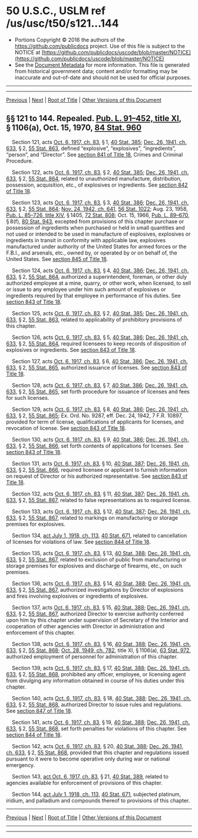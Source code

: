 ---
---

# 50 U.S.C., USLM ref /us/usc/t50/s121...144

* Portions Copyright © 2016 the authors of the https://github.com/publicdocs project.
  Use of this file is subject to the NOTICE at [https://github.com/publicdocs/uscode/blob/master/NOTICE](https://github.com/publicdocs/uscode/blob/master/NOTICE)
* See the [Document Metadata](././../../../..//README.md) for more information.
  This file is generated from historical government data; content and/or formatting may be inaccurate and out-of-date and should not be used for official purposes.

----------
----------

[Previous](./../../../..//us/usc/t50/ch8/m__us_usc_t50_ch8.md) | [Next](./../../../..//us/usc/t50/ch9/m__us_usc_t50_ch9.md) | [Root of Title](./../../../../) | [Other Versions of this Document](https://publicdocs.github.io/go/links?ns=uslm&ref=%2Fus%2Fusc%2Ft50%2Fs121...144)

## §§ 121 to 144. Repealed. [Pub. L. 91–452, title XI][/us/pl/91/452/tXI], § 1106(a), Oct. 15, 1970, [84 Stat. 960][/us/stat/84/960]

    Section 121, acts [Oct. 6, 1917, ch. 83][/us/act/1917-10-06/ch83], § 1, [40 Stat. 385][/us/stat/40/385]; [Dec. 26, 1941, ch. 633][/us/act/1941-12-26/ch633], § 2, [55 Stat. 863][/us/stat/55/863], defined “explosive”, “explosives”, “ingredients”, “person”, and “Director”. See [section 841 of Title 18][/us/usc/t18/s841], Crimes and Criminal Procedure.

    Section 122, acts [Oct. 6, 1917, ch. 83][/us/act/1917-10-06/ch83], § 2, [40 Stat. 385][/us/stat/40/385]; [Dec. 26, 1941, ch. 633][/us/act/1941-12-26/ch633], § 2, [55 Stat. 864][/us/stat/55/864], related to unauthorized manufacture, distribution, possession, acquisition, etc., of explosives or ingredients. See [section 842 of Title 18][/us/usc/t18/s842].

    Section 123, acts [Oct. 6, 1917, ch. 83][/us/act/1917-10-06/ch83], § 3, [40 Stat. 386][/us/stat/40/386]; [Dec. 26, 1941, ch. 633][/us/act/1941-12-26/ch633], § 2, [55 Stat. 864][/us/stat/55/864]; [Nov. 24, 1942, ch. 641][/us/act/1942-11-24/ch641], [56 Stat. 1022][/us/stat/56/1022]; Aug. 23, 1958, [Pub. L. 85–726, title XIV][/us/pl/85/726/tXIV], § 1405, [72 Stat. 808][/us/stat/72/808]; Oct. 15, 1966, [Pub. L. 89–670][/us/pl/89/670], § 8(f), [80 Stat. 943][/us/stat/80/943], excepted from provisions of this chapter purchase or possession of ingredients when purchased or held in small quantities and not used or intended to be used in manufacture of explosives, explosives or ingredients in transit in conformity with applicable law, explosives manufactured under authority of the United States for armed forces or the F.B.I., and arsenals, etc., owned by, or operated by or on behalf of, the United States. See [section 845 of Title 18][/us/usc/t18/s845].

    Section 124, acts [Oct. 6, 1917, ch. 83][/us/act/1917-10-06/ch83], § 4, [40 Stat. 386][/us/stat/40/386]; [Dec. 26, 1941, ch. 633][/us/act/1941-12-26/ch633], § 2, [55 Stat. 864][/us/stat/55/864], authorized a superintendent, foreman, or other duly authorized employee at a mine, quarry, or other work, when licensed, to sell or issue to any employee under him such amount of explosives or ingredients required by that employee in performance of his duties. See [section 843 of Title 18][/us/usc/t18/s843].

    Section 125, acts [Oct. 6, 1917, ch. 83][/us/act/1917-10-06/ch83], § 2, [40 Stat. 385][/us/stat/40/385]; [Dec. 26, 1941, ch. 633][/us/act/1941-12-26/ch633], § 2, [55 Stat. 863][/us/stat/55/863], related to applicability of prohibitory provisions of this chapter.

    Section 126, acts [Oct. 6, 1917, ch. 83][/us/act/1917-10-06/ch83], § 5, [40 Stat. 386][/us/stat/40/386]; [Dec. 26, 1941, ch. 633][/us/act/1941-12-26/ch633], § 2, [55 Stat. 864][/us/stat/55/864], required licensees to keep records of disposition of explosives or ingredients. See [section 843 of Title 18][/us/usc/t18/s843].

    Section 127, acts [Oct. 6, 1917, ch. 83][/us/act/1917-10-06/ch83], § 6, [40 Stat. 386][/us/stat/40/386]; [Dec. 26, 1941, ch. 633][/us/act/1941-12-26/ch633], § 2, [55 Stat. 865][/us/stat/55/865], authorized issuance of licenses. See [section 843 of Title 18][/us/usc/t18/s843].

    Section 128, acts [Oct. 6, 1917, ch. 83][/us/act/1917-10-06/ch83], § 7, [40 Stat. 386][/us/stat/40/386]; [Dec. 26, 1941, ch. 633][/us/act/1941-12-26/ch633], § 2, [55 Stat. 865][/us/stat/55/865], set forth procedure for issuance of licenses and fees for such licenses.

    Section 129, acts [Oct. 6, 1917, ch. 83][/us/act/1917-10-06/ch83], § 8, [40 Stat. 386][/us/stat/40/386]; [Dec. 26, 1941, ch. 633][/us/act/1941-12-26/ch633], § 2, [55 Stat. 865][/us/stat/55/865]; Ex. Ord. No. 9287, eff. Dec. 24, 1942, 7 F.R. 10897, provided for term of license, qualifications of applicants for licenses, and revocation of license. See [section 843 of Title 18][/us/usc/t18/s843].

    Section 130, acts [Oct. 6, 1917, ch. 83][/us/act/1917-10-06/ch83], § 9, [40 Stat. 386][/us/stat/40/386]; [Dec. 26, 1941, ch. 633][/us/act/1941-12-26/ch633], § 2, [55 Stat. 866][/us/stat/55/866], set forth contents of applications for licenses. See [section 843 of Title 18][/us/usc/t18/s843].

    Section 131, acts [Oct. 6, 1917, ch. 83][/us/act/1917-10-06/ch83], § 10, [40 Stat. 387][/us/stat/40/387]; [Dec. 26, 1941, ch. 633][/us/act/1941-12-26/ch633], § 2, [55 Stat. 866][/us/stat/55/866], required licensee or applicant to furnish information on request of Director or his authorized representative. See [section 843 of Title 18][/us/usc/t18/s843].

    Section 132, acts [Oct. 6, 1917, ch. 83][/us/act/1917-10-06/ch83], § 11, [40 Stat. 387][/us/stat/40/387]; [Dec. 26, 1941, ch. 633][/us/act/1941-12-26/ch633], § 2, [55 Stat. 867][/us/stat/55/867], related to false representations as to required license.

    Section 133, acts [Oct. 6, 1917, ch. 83][/us/act/1917-10-06/ch83], § 12, [40 Stat. 387][/us/stat/40/387]; [Dec. 26, 1941, ch. 633][/us/act/1941-12-26/ch633], § 2, [55 Stat. 867][/us/stat/55/867], related to markings on manufacturing or storage premises for explosives.

    Section 134, [act July 1, 1918, ch. 113][/us/act/1918-07-01/ch113], [40 Stat. 671][/us/stat/40/671], related to cancellation of licenses for violations of law. See [section 844 of Title 18][/us/usc/t18/s844].

    Section 135, acts [Oct. 6, 1917, ch. 83][/us/act/1917-10-06/ch83], § 13, [40 Stat. 388][/us/stat/40/388]; [Dec. 26, 1941, ch. 633][/us/act/1941-12-26/ch633], § 2, [55 Stat. 867][/us/stat/55/867], related to exclusion of public from manufacturing or storage premises for explosives and discharge of firearms, etc., on such premises.

    Section 136, acts [Oct. 6, 1917, ch. 83][/us/act/1917-10-06/ch83], § 14, [40 Stat. 388][/us/stat/40/388]; [Dec. 26, 1941, ch. 633][/us/act/1941-12-26/ch633], § 2, [55 Stat. 867][/us/stat/55/867], authorized investigations by Director of explosions and fires involving explosives or ingredients of explosives.

    Section 137, acts [Oct. 6, 1917, ch. 83][/us/act/1917-10-06/ch83], § 15, [40 Stat. 388][/us/stat/40/388]; [Dec. 26, 1941, ch. 633][/us/act/1941-12-26/ch633], § 2, [55 Stat. 867][/us/stat/55/867], authorized Director to exercise authority conferred upon him by this chapter under supervision of Secretary of the Interior and cooperation of other agencies with Director in administration and enforcement of this chapter.

    Section 138, acts [Oct. 6, 1917, ch. 83][/us/act/1917-10-06/ch83], § 16, [40 Stat. 388][/us/stat/40/388]; [Dec. 26, 1941, ch. 633][/us/act/1941-12-26/ch633], § 2, [55 Stat. 868][/us/stat/55/868]; [Oct. 28, 1949, ch. 782][/us/act/1949-10-28/ch782], title XI, § 1106(a), [63 Stat. 972][/us/stat/63/972], authorized employment of personnel for administration of this chapter.

    Section 139, acts [Oct. 6, 1917, ch. 83][/us/act/1917-10-06/ch83], § 17, [40 Stat. 388][/us/stat/40/388]; [Dec. 26, 1941, ch. 633][/us/act/1941-12-26/ch633], § 2, [55 Stat. 868][/us/stat/55/868], prohibited any officer, employee, or licensing agent from divulging any information obtained in course of his duties under this chapter.

    Section 140, acts [Oct. 6, 1917, ch. 83][/us/act/1917-10-06/ch83], § 18, [40 Stat. 388][/us/stat/40/388]; [Dec. 26, 1941, ch. 633][/us/act/1941-12-26/ch633], § 2, [55 Stat. 868][/us/stat/55/868], authorized Director to issue rules and regulations. See [section 847 of Title 18][/us/usc/t18/s847].

    Section 141, acts [Oct. 6, 1917, ch. 83][/us/act/1917-10-06/ch83], § 19, [40 Stat. 388][/us/stat/40/388]; [Dec. 26, 1941, ch. 633][/us/act/1941-12-26/ch633], § 2, [55 Stat. 868][/us/stat/55/868], set forth penalties for violations of this chapter. See [section 844 of Title 18][/us/usc/t18/s844].

    Section 142, acts [Oct. 6, 1917, ch. 83][/us/act/1917-10-06/ch83], § 20, [40 Stat. 388][/us/stat/40/388]; [Dec. 26, 1941, ch. 633][/us/act/1941-12-26/ch633], § 2, [55 Stat. 868][/us/stat/55/868], provided that this chapter and regulations issued pursuant to it were to become operative only during war or national emergency.

    Section 143, [act Oct. 6, 1917, ch. 83][/us/act/1917-10-06/ch83], § 21, [40 Stat. 389][/us/stat/40/389], related to agencies available for enforcement of provisions of this chapter.

    Section 144, [act July 1, 1918, ch. 113][/us/act/1918-07-01/ch113], [40 Stat. 671][/us/stat/40/671], subjected platinum, iridium, and palladium and compounds thereof to provisions of this chapter.

----------

[Previous](./../../../..//us/usc/t50/ch8/m__us_usc_t50_ch8.md) | [Next](./../../../..//us/usc/t50/ch9/m__us_usc_t50_ch9.md) | [Root of Title](./../../../../) | [Other Versions of this Document](https://publicdocs.github.io/go/links?ns=uslm&ref=%2Fus%2Fusc%2Ft50%2Fs121...144)

----------
----------

[/us/pl/91/452/tXI]: https://publicdocs.github.io/go/links?ns=uslm&ref=%2Fus%2Fpl%2F91%2F452%2FtXI
[/us/stat/84/960]: https://publicdocs.github.io/go/links?ns=uslm&ref=%2Fus%2Fstat%2F84%2F960
[/us/act/1917-10-06/ch83]: https://publicdocs.github.io/go/links?ns=uslm&ref=%2Fus%2Fact%2F1917-10-06%2Fch83
[/us/stat/40/385]: https://publicdocs.github.io/go/links?ns=uslm&ref=%2Fus%2Fstat%2F40%2F385
[/us/act/1941-12-26/ch633]: https://publicdocs.github.io/go/links?ns=uslm&ref=%2Fus%2Fact%2F1941-12-26%2Fch633
[/us/stat/55/863]: https://publicdocs.github.io/go/links?ns=uslm&ref=%2Fus%2Fstat%2F55%2F863
[/us/usc/t18/s841]: https://publicdocs.github.io/go/links?ns=uslm&ref=%2Fus%2Fusc%2Ft18%2Fs841
[/us/act/1917-10-06/ch83]: https://publicdocs.github.io/go/links?ns=uslm&ref=%2Fus%2Fact%2F1917-10-06%2Fch83
[/us/stat/40/385]: https://publicdocs.github.io/go/links?ns=uslm&ref=%2Fus%2Fstat%2F40%2F385
[/us/act/1941-12-26/ch633]: https://publicdocs.github.io/go/links?ns=uslm&ref=%2Fus%2Fact%2F1941-12-26%2Fch633
[/us/stat/55/864]: https://publicdocs.github.io/go/links?ns=uslm&ref=%2Fus%2Fstat%2F55%2F864
[/us/usc/t18/s842]: https://publicdocs.github.io/go/links?ns=uslm&ref=%2Fus%2Fusc%2Ft18%2Fs842
[/us/act/1917-10-06/ch83]: https://publicdocs.github.io/go/links?ns=uslm&ref=%2Fus%2Fact%2F1917-10-06%2Fch83
[/us/stat/40/386]: https://publicdocs.github.io/go/links?ns=uslm&ref=%2Fus%2Fstat%2F40%2F386
[/us/act/1941-12-26/ch633]: https://publicdocs.github.io/go/links?ns=uslm&ref=%2Fus%2Fact%2F1941-12-26%2Fch633
[/us/stat/55/864]: https://publicdocs.github.io/go/links?ns=uslm&ref=%2Fus%2Fstat%2F55%2F864
[/us/act/1942-11-24/ch641]: https://publicdocs.github.io/go/links?ns=uslm&ref=%2Fus%2Fact%2F1942-11-24%2Fch641
[/us/stat/56/1022]: https://publicdocs.github.io/go/links?ns=uslm&ref=%2Fus%2Fstat%2F56%2F1022
[/us/pl/85/726/tXIV]: https://publicdocs.github.io/go/links?ns=uslm&ref=%2Fus%2Fpl%2F85%2F726%2FtXIV
[/us/stat/72/808]: https://publicdocs.github.io/go/links?ns=uslm&ref=%2Fus%2Fstat%2F72%2F808
[/us/pl/89/670]: https://publicdocs.github.io/go/links?ns=uslm&ref=%2Fus%2Fpl%2F89%2F670
[/us/stat/80/943]: https://publicdocs.github.io/go/links?ns=uslm&ref=%2Fus%2Fstat%2F80%2F943
[/us/usc/t18/s845]: https://publicdocs.github.io/go/links?ns=uslm&ref=%2Fus%2Fusc%2Ft18%2Fs845
[/us/act/1917-10-06/ch83]: https://publicdocs.github.io/go/links?ns=uslm&ref=%2Fus%2Fact%2F1917-10-06%2Fch83
[/us/stat/40/386]: https://publicdocs.github.io/go/links?ns=uslm&ref=%2Fus%2Fstat%2F40%2F386
[/us/act/1941-12-26/ch633]: https://publicdocs.github.io/go/links?ns=uslm&ref=%2Fus%2Fact%2F1941-12-26%2Fch633
[/us/stat/55/864]: https://publicdocs.github.io/go/links?ns=uslm&ref=%2Fus%2Fstat%2F55%2F864
[/us/usc/t18/s843]: https://publicdocs.github.io/go/links?ns=uslm&ref=%2Fus%2Fusc%2Ft18%2Fs843
[/us/act/1917-10-06/ch83]: https://publicdocs.github.io/go/links?ns=uslm&ref=%2Fus%2Fact%2F1917-10-06%2Fch83
[/us/stat/40/385]: https://publicdocs.github.io/go/links?ns=uslm&ref=%2Fus%2Fstat%2F40%2F385
[/us/act/1941-12-26/ch633]: https://publicdocs.github.io/go/links?ns=uslm&ref=%2Fus%2Fact%2F1941-12-26%2Fch633
[/us/stat/55/863]: https://publicdocs.github.io/go/links?ns=uslm&ref=%2Fus%2Fstat%2F55%2F863
[/us/act/1917-10-06/ch83]: https://publicdocs.github.io/go/links?ns=uslm&ref=%2Fus%2Fact%2F1917-10-06%2Fch83
[/us/stat/40/386]: https://publicdocs.github.io/go/links?ns=uslm&ref=%2Fus%2Fstat%2F40%2F386
[/us/act/1941-12-26/ch633]: https://publicdocs.github.io/go/links?ns=uslm&ref=%2Fus%2Fact%2F1941-12-26%2Fch633
[/us/stat/55/864]: https://publicdocs.github.io/go/links?ns=uslm&ref=%2Fus%2Fstat%2F55%2F864
[/us/usc/t18/s843]: https://publicdocs.github.io/go/links?ns=uslm&ref=%2Fus%2Fusc%2Ft18%2Fs843
[/us/act/1917-10-06/ch83]: https://publicdocs.github.io/go/links?ns=uslm&ref=%2Fus%2Fact%2F1917-10-06%2Fch83
[/us/stat/40/386]: https://publicdocs.github.io/go/links?ns=uslm&ref=%2Fus%2Fstat%2F40%2F386
[/us/act/1941-12-26/ch633]: https://publicdocs.github.io/go/links?ns=uslm&ref=%2Fus%2Fact%2F1941-12-26%2Fch633
[/us/stat/55/865]: https://publicdocs.github.io/go/links?ns=uslm&ref=%2Fus%2Fstat%2F55%2F865
[/us/usc/t18/s843]: https://publicdocs.github.io/go/links?ns=uslm&ref=%2Fus%2Fusc%2Ft18%2Fs843
[/us/act/1917-10-06/ch83]: https://publicdocs.github.io/go/links?ns=uslm&ref=%2Fus%2Fact%2F1917-10-06%2Fch83
[/us/stat/40/386]: https://publicdocs.github.io/go/links?ns=uslm&ref=%2Fus%2Fstat%2F40%2F386
[/us/act/1941-12-26/ch633]: https://publicdocs.github.io/go/links?ns=uslm&ref=%2Fus%2Fact%2F1941-12-26%2Fch633
[/us/stat/55/865]: https://publicdocs.github.io/go/links?ns=uslm&ref=%2Fus%2Fstat%2F55%2F865
[/us/act/1917-10-06/ch83]: https://publicdocs.github.io/go/links?ns=uslm&ref=%2Fus%2Fact%2F1917-10-06%2Fch83
[/us/stat/40/386]: https://publicdocs.github.io/go/links?ns=uslm&ref=%2Fus%2Fstat%2F40%2F386
[/us/act/1941-12-26/ch633]: https://publicdocs.github.io/go/links?ns=uslm&ref=%2Fus%2Fact%2F1941-12-26%2Fch633
[/us/stat/55/865]: https://publicdocs.github.io/go/links?ns=uslm&ref=%2Fus%2Fstat%2F55%2F865
[/us/usc/t18/s843]: https://publicdocs.github.io/go/links?ns=uslm&ref=%2Fus%2Fusc%2Ft18%2Fs843
[/us/act/1917-10-06/ch83]: https://publicdocs.github.io/go/links?ns=uslm&ref=%2Fus%2Fact%2F1917-10-06%2Fch83
[/us/stat/40/386]: https://publicdocs.github.io/go/links?ns=uslm&ref=%2Fus%2Fstat%2F40%2F386
[/us/act/1941-12-26/ch633]: https://publicdocs.github.io/go/links?ns=uslm&ref=%2Fus%2Fact%2F1941-12-26%2Fch633
[/us/stat/55/866]: https://publicdocs.github.io/go/links?ns=uslm&ref=%2Fus%2Fstat%2F55%2F866
[/us/usc/t18/s843]: https://publicdocs.github.io/go/links?ns=uslm&ref=%2Fus%2Fusc%2Ft18%2Fs843
[/us/act/1917-10-06/ch83]: https://publicdocs.github.io/go/links?ns=uslm&ref=%2Fus%2Fact%2F1917-10-06%2Fch83
[/us/stat/40/387]: https://publicdocs.github.io/go/links?ns=uslm&ref=%2Fus%2Fstat%2F40%2F387
[/us/act/1941-12-26/ch633]: https://publicdocs.github.io/go/links?ns=uslm&ref=%2Fus%2Fact%2F1941-12-26%2Fch633
[/us/stat/55/866]: https://publicdocs.github.io/go/links?ns=uslm&ref=%2Fus%2Fstat%2F55%2F866
[/us/usc/t18/s843]: https://publicdocs.github.io/go/links?ns=uslm&ref=%2Fus%2Fusc%2Ft18%2Fs843
[/us/act/1917-10-06/ch83]: https://publicdocs.github.io/go/links?ns=uslm&ref=%2Fus%2Fact%2F1917-10-06%2Fch83
[/us/stat/40/387]: https://publicdocs.github.io/go/links?ns=uslm&ref=%2Fus%2Fstat%2F40%2F387
[/us/act/1941-12-26/ch633]: https://publicdocs.github.io/go/links?ns=uslm&ref=%2Fus%2Fact%2F1941-12-26%2Fch633
[/us/stat/55/867]: https://publicdocs.github.io/go/links?ns=uslm&ref=%2Fus%2Fstat%2F55%2F867
[/us/act/1917-10-06/ch83]: https://publicdocs.github.io/go/links?ns=uslm&ref=%2Fus%2Fact%2F1917-10-06%2Fch83
[/us/stat/40/387]: https://publicdocs.github.io/go/links?ns=uslm&ref=%2Fus%2Fstat%2F40%2F387
[/us/act/1941-12-26/ch633]: https://publicdocs.github.io/go/links?ns=uslm&ref=%2Fus%2Fact%2F1941-12-26%2Fch633
[/us/stat/55/867]: https://publicdocs.github.io/go/links?ns=uslm&ref=%2Fus%2Fstat%2F55%2F867
[/us/act/1918-07-01/ch113]: https://publicdocs.github.io/go/links?ns=uslm&ref=%2Fus%2Fact%2F1918-07-01%2Fch113
[/us/stat/40/671]: https://publicdocs.github.io/go/links?ns=uslm&ref=%2Fus%2Fstat%2F40%2F671
[/us/usc/t18/s844]: https://publicdocs.github.io/go/links?ns=uslm&ref=%2Fus%2Fusc%2Ft18%2Fs844
[/us/act/1917-10-06/ch83]: https://publicdocs.github.io/go/links?ns=uslm&ref=%2Fus%2Fact%2F1917-10-06%2Fch83
[/us/stat/40/388]: https://publicdocs.github.io/go/links?ns=uslm&ref=%2Fus%2Fstat%2F40%2F388
[/us/act/1941-12-26/ch633]: https://publicdocs.github.io/go/links?ns=uslm&ref=%2Fus%2Fact%2F1941-12-26%2Fch633
[/us/stat/55/867]: https://publicdocs.github.io/go/links?ns=uslm&ref=%2Fus%2Fstat%2F55%2F867
[/us/act/1917-10-06/ch83]: https://publicdocs.github.io/go/links?ns=uslm&ref=%2Fus%2Fact%2F1917-10-06%2Fch83
[/us/stat/40/388]: https://publicdocs.github.io/go/links?ns=uslm&ref=%2Fus%2Fstat%2F40%2F388
[/us/act/1941-12-26/ch633]: https://publicdocs.github.io/go/links?ns=uslm&ref=%2Fus%2Fact%2F1941-12-26%2Fch633
[/us/stat/55/867]: https://publicdocs.github.io/go/links?ns=uslm&ref=%2Fus%2Fstat%2F55%2F867
[/us/act/1917-10-06/ch83]: https://publicdocs.github.io/go/links?ns=uslm&ref=%2Fus%2Fact%2F1917-10-06%2Fch83
[/us/stat/40/388]: https://publicdocs.github.io/go/links?ns=uslm&ref=%2Fus%2Fstat%2F40%2F388
[/us/act/1941-12-26/ch633]: https://publicdocs.github.io/go/links?ns=uslm&ref=%2Fus%2Fact%2F1941-12-26%2Fch633
[/us/stat/55/867]: https://publicdocs.github.io/go/links?ns=uslm&ref=%2Fus%2Fstat%2F55%2F867
[/us/act/1917-10-06/ch83]: https://publicdocs.github.io/go/links?ns=uslm&ref=%2Fus%2Fact%2F1917-10-06%2Fch83
[/us/stat/40/388]: https://publicdocs.github.io/go/links?ns=uslm&ref=%2Fus%2Fstat%2F40%2F388
[/us/act/1941-12-26/ch633]: https://publicdocs.github.io/go/links?ns=uslm&ref=%2Fus%2Fact%2F1941-12-26%2Fch633
[/us/stat/55/868]: https://publicdocs.github.io/go/links?ns=uslm&ref=%2Fus%2Fstat%2F55%2F868
[/us/act/1949-10-28/ch782]: https://publicdocs.github.io/go/links?ns=uslm&ref=%2Fus%2Fact%2F1949-10-28%2Fch782
[/us/stat/63/972]: https://publicdocs.github.io/go/links?ns=uslm&ref=%2Fus%2Fstat%2F63%2F972
[/us/act/1917-10-06/ch83]: https://publicdocs.github.io/go/links?ns=uslm&ref=%2Fus%2Fact%2F1917-10-06%2Fch83
[/us/stat/40/388]: https://publicdocs.github.io/go/links?ns=uslm&ref=%2Fus%2Fstat%2F40%2F388
[/us/act/1941-12-26/ch633]: https://publicdocs.github.io/go/links?ns=uslm&ref=%2Fus%2Fact%2F1941-12-26%2Fch633
[/us/stat/55/868]: https://publicdocs.github.io/go/links?ns=uslm&ref=%2Fus%2Fstat%2F55%2F868
[/us/act/1917-10-06/ch83]: https://publicdocs.github.io/go/links?ns=uslm&ref=%2Fus%2Fact%2F1917-10-06%2Fch83
[/us/stat/40/388]: https://publicdocs.github.io/go/links?ns=uslm&ref=%2Fus%2Fstat%2F40%2F388
[/us/act/1941-12-26/ch633]: https://publicdocs.github.io/go/links?ns=uslm&ref=%2Fus%2Fact%2F1941-12-26%2Fch633
[/us/stat/55/868]: https://publicdocs.github.io/go/links?ns=uslm&ref=%2Fus%2Fstat%2F55%2F868
[/us/usc/t18/s847]: https://publicdocs.github.io/go/links?ns=uslm&ref=%2Fus%2Fusc%2Ft18%2Fs847
[/us/act/1917-10-06/ch83]: https://publicdocs.github.io/go/links?ns=uslm&ref=%2Fus%2Fact%2F1917-10-06%2Fch83
[/us/stat/40/388]: https://publicdocs.github.io/go/links?ns=uslm&ref=%2Fus%2Fstat%2F40%2F388
[/us/act/1941-12-26/ch633]: https://publicdocs.github.io/go/links?ns=uslm&ref=%2Fus%2Fact%2F1941-12-26%2Fch633
[/us/stat/55/868]: https://publicdocs.github.io/go/links?ns=uslm&ref=%2Fus%2Fstat%2F55%2F868
[/us/usc/t18/s844]: https://publicdocs.github.io/go/links?ns=uslm&ref=%2Fus%2Fusc%2Ft18%2Fs844
[/us/act/1917-10-06/ch83]: https://publicdocs.github.io/go/links?ns=uslm&ref=%2Fus%2Fact%2F1917-10-06%2Fch83
[/us/stat/40/388]: https://publicdocs.github.io/go/links?ns=uslm&ref=%2Fus%2Fstat%2F40%2F388
[/us/act/1941-12-26/ch633]: https://publicdocs.github.io/go/links?ns=uslm&ref=%2Fus%2Fact%2F1941-12-26%2Fch633
[/us/stat/55/868]: https://publicdocs.github.io/go/links?ns=uslm&ref=%2Fus%2Fstat%2F55%2F868
[/us/act/1917-10-06/ch83]: https://publicdocs.github.io/go/links?ns=uslm&ref=%2Fus%2Fact%2F1917-10-06%2Fch83
[/us/stat/40/389]: https://publicdocs.github.io/go/links?ns=uslm&ref=%2Fus%2Fstat%2F40%2F389
[/us/act/1918-07-01/ch113]: https://publicdocs.github.io/go/links?ns=uslm&ref=%2Fus%2Fact%2F1918-07-01%2Fch113
[/us/stat/40/671]: https://publicdocs.github.io/go/links?ns=uslm&ref=%2Fus%2Fstat%2F40%2F671


